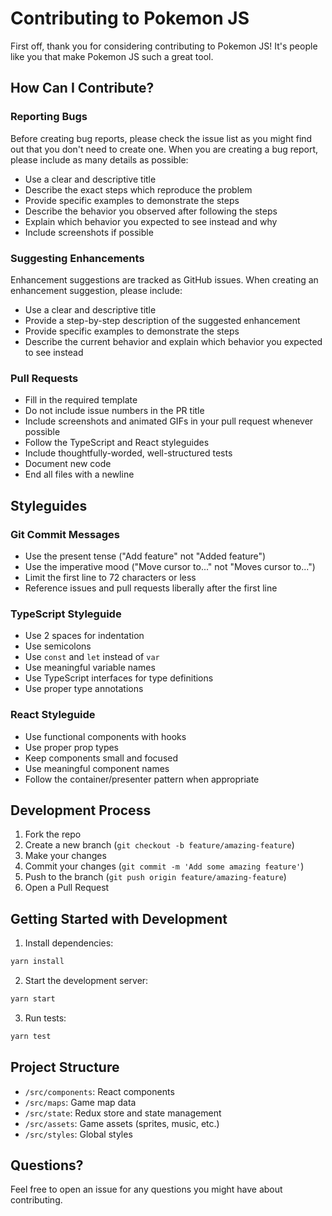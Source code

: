 # Contributing to Pokemon JS

First off, thank you for considering contributing to Pokemon JS! It's people like you that make Pokemon JS such a great tool.

## How Can I Contribute?

### Reporting Bugs

Before creating bug reports, please check the issue list as you might find out that you don't need to create one. When you are creating a bug report, please include as many details as possible:

- Use a clear and descriptive title
- Describe the exact steps which reproduce the problem
- Provide specific examples to demonstrate the steps
- Describe the behavior you observed after following the steps
- Explain which behavior you expected to see instead and why
- Include screenshots if possible

### Suggesting Enhancements

Enhancement suggestions are tracked as GitHub issues. When creating an enhancement suggestion, please include:

- Use a clear and descriptive title
- Provide a step-by-step description of the suggested enhancement
- Provide specific examples to demonstrate the steps
- Describe the current behavior and explain which behavior you expected to see instead

### Pull Requests

- Fill in the required template
- Do not include issue numbers in the PR title
- Include screenshots and animated GIFs in your pull request whenever possible
- Follow the TypeScript and React styleguides
- Include thoughtfully-worded, well-structured tests
- Document new code
- End all files with a newline

## Styleguides

### Git Commit Messages

- Use the present tense ("Add feature" not "Added feature")
- Use the imperative mood ("Move cursor to..." not "Moves cursor to...")
- Limit the first line to 72 characters or less
- Reference issues and pull requests liberally after the first line

### TypeScript Styleguide

- Use 2 spaces for indentation
- Use semicolons
- Use `const` and `let` instead of `var`
- Use meaningful variable names
- Use TypeScript interfaces for type definitions
- Use proper type annotations

### React Styleguide

- Use functional components with hooks
- Use proper prop types
- Keep components small and focused
- Use meaningful component names
- Follow the container/presenter pattern when appropriate

## Development Process

1. Fork the repo
2. Create a new branch (`git checkout -b feature/amazing-feature`)
3. Make your changes
4. Commit your changes (`git commit -m 'Add some amazing feature'`)
5. Push to the branch (`git push origin feature/amazing-feature`)
6. Open a Pull Request

## Getting Started with Development

1. Install dependencies:

```bash
yarn install
```

2. Start the development server:

```bash
yarn start
```

3. Run tests:

```bash
yarn test
```

## Project Structure

- `/src/components`: React components
- `/src/maps`: Game map data
- `/src/state`: Redux store and state management
- `/src/assets`: Game assets (sprites, music, etc.)
- `/src/styles`: Global styles

## Questions?

Feel free to open an issue for any questions you might have about contributing.
